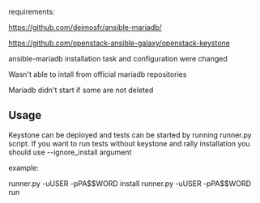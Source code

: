 requirements:

https://github.com/deimosfr/ansible-mariadb/

https://github.com/openstack-ansible-galaxy/openstack-keystone

ansible-mariadb installation task and configuration were changed

Wasn't able to intall from official mariadb repositories

Mariadb didn't start if some are not deleted

## Usage

Keystone can be deployed and tests can be started by running
runner.py script.
If you want to run tests without keystone and rally installation you should use --ignore_install argument

example:

runner.py -uUSER -pPA\$\$WORD install
runner.py -uUSER -pPA\$\$WORD run
